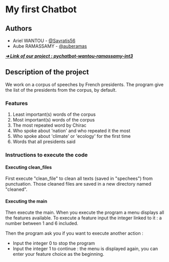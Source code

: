 # My first Chatbot


## Authors

* Ariel WANTOU - [@Savratis56](https://github.com/Savratis56)
* Aube RAMASSAMY - [@auberamas](https://github.com/auberamas)
 
[***➜ Link of our project : pychatbot-wantou-ramassamy-int3***](https://github.com/auberamas/pychatbot-wantou-ramassamy-int3)

## Description of the project

We work on a corpus of speeches by French presidents.
The program give the list of the presidents from the corpus, by default.

### Features
1. Least important(s) words of the corpus 
2. Most important(s) words of the corpus 
3. The most repeated word by Chirac 
4. Who spoke about 'nation' and who repeated it the most 
5. Who spoke about 'climate' or 'ecology' for the first time 
6. Words that all presidents said 

### Instructions to execute the code

#### Executing clean_files
First execute "clean_file" to clean all texts (saved in "spechees") from punctuation. 
Those cleaned files are saved in a new directory named "cleaned".

#### Executing the main
Then execute the main.
When you execute the program a menu displays all the features available.
To execute a feature input the integer linked to it : a number between 1 and 6 included. 

Then the program ask you if you want to execute another action : 
* Input the integer 0 to stop the program
* Input the integer 1 to continue : the menu is displayed again, you can enter your feature choice as the beginning.

